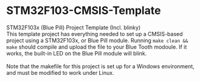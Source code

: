# STM32F103-CMSIS-Template
STM32F103x (Blue Pill) Project Template (Incl. blinky)<br>
This template project has everything needed to set up a CMSIS-based project using a STM32F103x, or Blue Pill module.
Running ```make clean && make``` should compile and upload the file to your Blue Tooth modoule. If it works, the built-in LED on the Blue Pill module will blink.<br>
<br>
Note that the makefile for this project is set up for a Windows environment, and must be modified to work under Linux.


